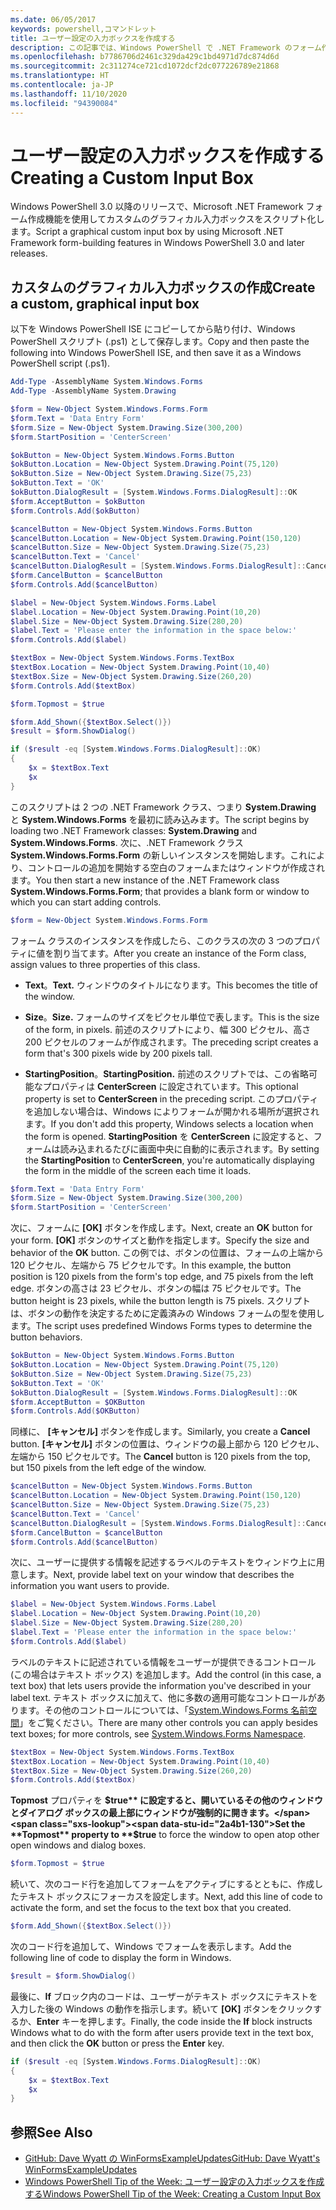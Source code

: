 ```yaml
---
ms.date: 06/05/2017
keywords: powershell,コマンドレット
title: ユーザー設定の入力ボックスを作成する
description: この記事では、Windows PowerShell で .NET Framework のフォーム作成機能を使用して、カスタム入力ボックスを作成する方法を示します。
ms.openlocfilehash: b7786706d2461c329da429c1bd4971d7dc874d6d
ms.sourcegitcommit: 2c311274ce721cd1072dcf2dc077226789e21868
ms.translationtype: HT
ms.contentlocale: ja-JP
ms.lasthandoff: 11/10/2020
ms.locfileid: "94390084"
---
```

# <a name="creating-a-custom-input-box"></a><span data-ttu-id="2a4b1-104">ユーザー設定の入力ボックスを作成する</span><span class="sxs-lookup"><span data-stu-id="2a4b1-104">Creating a Custom Input Box</span></span>

<span data-ttu-id="2a4b1-105">Windows PowerShell 3.0 以降のリリースで、Microsoft .NET Framework フォーム作成機能を使用してカスタムのグラフィカル入力ボックスをスクリプト化します。</span><span class="sxs-lookup"><span data-stu-id="2a4b1-105">Script a graphical custom input box by using Microsoft .NET Framework form-building features in Windows PowerShell 3.0 and later releases.</span></span>

## <a name="create-a-custom-graphical-input-box"></a><span data-ttu-id="2a4b1-106">カスタムのグラフィカル入力ボックスの作成</span><span class="sxs-lookup"><span data-stu-id="2a4b1-106">Create a custom, graphical input box</span></span>

<span data-ttu-id="2a4b1-107">以下を Windows PowerShell ISE にコピーしてから貼り付け、Windows PowerShell スクリプト (.ps1) として保存します。</span><span class="sxs-lookup"><span data-stu-id="2a4b1-107">Copy and then paste the following into Windows PowerShell ISE, and then save it as a Windows PowerShell script (.ps1).</span></span>

```powershell
Add-Type -AssemblyName System.Windows.Forms
Add-Type -AssemblyName System.Drawing

$form = New-Object System.Windows.Forms.Form
$form.Text = 'Data Entry Form'
$form.Size = New-Object System.Drawing.Size(300,200)
$form.StartPosition = 'CenterScreen'

$okButton = New-Object System.Windows.Forms.Button
$okButton.Location = New-Object System.Drawing.Point(75,120)
$okButton.Size = New-Object System.Drawing.Size(75,23)
$okButton.Text = 'OK'
$okButton.DialogResult = [System.Windows.Forms.DialogResult]::OK
$form.AcceptButton = $okButton
$form.Controls.Add($okButton)

$cancelButton = New-Object System.Windows.Forms.Button
$cancelButton.Location = New-Object System.Drawing.Point(150,120)
$cancelButton.Size = New-Object System.Drawing.Size(75,23)
$cancelButton.Text = 'Cancel'
$cancelButton.DialogResult = [System.Windows.Forms.DialogResult]::Cancel
$form.CancelButton = $cancelButton
$form.Controls.Add($cancelButton)

$label = New-Object System.Windows.Forms.Label
$label.Location = New-Object System.Drawing.Point(10,20)
$label.Size = New-Object System.Drawing.Size(280,20)
$label.Text = 'Please enter the information in the space below:'
$form.Controls.Add($label)

$textBox = New-Object System.Windows.Forms.TextBox
$textBox.Location = New-Object System.Drawing.Point(10,40)
$textBox.Size = New-Object System.Drawing.Size(260,20)
$form.Controls.Add($textBox)

$form.Topmost = $true

$form.Add_Shown({$textBox.Select()})
$result = $form.ShowDialog()

if ($result -eq [System.Windows.Forms.DialogResult]::OK)
{
    $x = $textBox.Text
    $x
}
```

<span data-ttu-id="2a4b1-108">このスクリプトは 2 つの .NET Framework クラス、つまり **System.Drawing** と **System.Windows.Forms** を最初に読み込みます。</span><span class="sxs-lookup"><span data-stu-id="2a4b1-108">The script begins by loading two .NET Framework classes: **System.Drawing** and **System.Windows.Forms**.</span></span> <span data-ttu-id="2a4b1-109">次に、.NET Framework クラス **System.Windows.Forms.Form** の新しいインスタンスを開始します。これにより、コントロールの追加を開始する空白のフォームまたはウィンドウが作成されます。</span><span class="sxs-lookup"><span data-stu-id="2a4b1-109">You then start a new instance of the .NET Framework class **System.Windows.Forms.Form**; that provides a blank form or window to which you can start adding controls.</span></span>

```powershell
$form = New-Object System.Windows.Forms.Form
```

<span data-ttu-id="2a4b1-110">フォーム クラスのインスタンスを作成したら、このクラスの次の 3 つのプロパティに値を割り当てます。</span><span class="sxs-lookup"><span data-stu-id="2a4b1-110">After you create an instance of the Form class, assign values to three properties of this class.</span></span>

- <span data-ttu-id="2a4b1-111">**Text**。</span><span class="sxs-lookup"><span data-stu-id="2a4b1-111">**Text.**</span></span> <span data-ttu-id="2a4b1-112">ウィンドウのタイトルになります。</span><span class="sxs-lookup"><span data-stu-id="2a4b1-112">This becomes the title of the window.</span></span>

- <span data-ttu-id="2a4b1-113">**Size**。</span><span class="sxs-lookup"><span data-stu-id="2a4b1-113">**Size.**</span></span> <span data-ttu-id="2a4b1-114">フォームのサイズをピクセル単位で表します。</span><span class="sxs-lookup"><span data-stu-id="2a4b1-114">This is the size of the form, in pixels.</span></span> <span data-ttu-id="2a4b1-115">前述のスクリプトにより、幅 300 ピクセル、高さ 200 ピクセルのフォームが作成されます。</span><span class="sxs-lookup"><span data-stu-id="2a4b1-115">The preceding script creates a form that's 300 pixels wide by 200 pixels tall.</span></span>

- <span data-ttu-id="2a4b1-116">**StartingPosition**。</span><span class="sxs-lookup"><span data-stu-id="2a4b1-116">**StartingPosition.**</span></span> <span data-ttu-id="2a4b1-117">前述のスクリプトでは、この省略可能なプロパティは **CenterScreen** に設定されています。</span><span class="sxs-lookup"><span data-stu-id="2a4b1-117">This optional property is set to **CenterScreen** in the preceding script.</span></span>
  <span data-ttu-id="2a4b1-118">このプロパティを追加しない場合は、Windows によりフォームが開かれる場所が選択されます。</span><span class="sxs-lookup"><span data-stu-id="2a4b1-118">If you don't add this property, Windows selects a location when the form is opened.</span></span> <span data-ttu-id="2a4b1-119">**StartingPosition** を **CenterScreen** に設定すると、フォームは読み込まれるたびに画面中央に自動的に表示されます。</span><span class="sxs-lookup"><span data-stu-id="2a4b1-119">By setting the **StartingPosition** to **CenterScreen**, you're automatically displaying the form in the middle of the screen each time it loads.</span></span>

```powershell
$form.Text = 'Data Entry Form'
$form.Size = New-Object System.Drawing.Size(300,200)
$form.StartPosition = 'CenterScreen'
```

<span data-ttu-id="2a4b1-120">次に、フォームに **[OK]** ボタンを作成します。</span><span class="sxs-lookup"><span data-stu-id="2a4b1-120">Next, create an **OK** button for your form.</span></span> <span data-ttu-id="2a4b1-121">**[OK]** ボタンのサイズと動作を指定します。</span><span class="sxs-lookup"><span data-stu-id="2a4b1-121">Specify the size and behavior of the **OK** button.</span></span> <span data-ttu-id="2a4b1-122">この例では、ボタンの位置は、フォームの上端から 120 ピクセル、左端から 75 ピクセルです。</span><span class="sxs-lookup"><span data-stu-id="2a4b1-122">In this example, the button position is 120 pixels from the form's top edge, and 75 pixels from the left edge.</span></span> <span data-ttu-id="2a4b1-123">ボタンの高さは 23 ピクセル、ボタンの幅は 75 ピクセルです。</span><span class="sxs-lookup"><span data-stu-id="2a4b1-123">The button height is 23 pixels, while the button length is 75 pixels.</span></span> <span data-ttu-id="2a4b1-124">スクリプトは、ボタンの動作を決定するために定義済みの Windows フォームの型を使用します。</span><span class="sxs-lookup"><span data-stu-id="2a4b1-124">The script uses predefined Windows Forms types to determine the button behaviors.</span></span>

```powershell
$okButton = New-Object System.Windows.Forms.Button
$okButton.Location = New-Object System.Drawing.Point(75,120)
$okButton.Size = New-Object System.Drawing.Size(75,23)
$okButton.Text = 'OK'
$okButton.DialogResult = [System.Windows.Forms.DialogResult]::OK
$form.AcceptButton = $OKButton
$form.Controls.Add($OKButton)
```

<span data-ttu-id="2a4b1-125">同様に、 **[キャンセル]** ボタンを作成します。</span><span class="sxs-lookup"><span data-stu-id="2a4b1-125">Similarly, you create a **Cancel** button.</span></span> <span data-ttu-id="2a4b1-126">**[キャンセル]** ボタンの位置は、ウィンドウの最上部から 120 ピクセル、左端から 150 ピクセルです。</span><span class="sxs-lookup"><span data-stu-id="2a4b1-126">The **Cancel** button is 120 pixels from the top, but 150 pixels from the left edge of the window.</span></span>

```powershell
$cancelButton = New-Object System.Windows.Forms.Button
$cancelButton.Location = New-Object System.Drawing.Point(150,120)
$cancelButton.Size = New-Object System.Drawing.Size(75,23)
$cancelButton.Text = 'Cancel'
$cancelButton.DialogResult = [System.Windows.Forms.DialogResult]::Cancel
$form.CancelButton = $cancelButton
$form.Controls.Add($cancelButton)
```

<span data-ttu-id="2a4b1-127">次に、ユーザーに提供する情報を記述するラベルのテキストをウィンドウ上に用意します。</span><span class="sxs-lookup"><span data-stu-id="2a4b1-127">Next, provide label text on your window that describes the information you want users to provide.</span></span>

```powershell
$label = New-Object System.Windows.Forms.Label
$label.Location = New-Object System.Drawing.Point(10,20)
$label.Size = New-Object System.Drawing.Size(280,20)
$label.Text = 'Please enter the information in the space below:'
$form.Controls.Add($label)
```

<span data-ttu-id="2a4b1-128">ラベルのテキストに記述されている情報をユーザーが提供できるコントロール (この場合はテキスト ボックス) を追加します。</span><span class="sxs-lookup"><span data-stu-id="2a4b1-128">Add the control (in this case, a text box) that lets users provide the information you've described in your label text.</span></span> <span data-ttu-id="2a4b1-129">テキスト ボックスに加えて、他に多数の適用可能なコントロールがあります。その他のコントロールについては、「[System.Windows.Forms 名前空間](/dotnet/api/system.windows.forms)」をご覧ください。</span><span class="sxs-lookup"><span data-stu-id="2a4b1-129">There are many other controls you can apply besides text boxes; for more controls, see [System.Windows.Forms Namespace](/dotnet/api/system.windows.forms).</span></span>

```powershell
$textBox = New-Object System.Windows.Forms.TextBox
$textBox.Location = New-Object System.Drawing.Point(10,40)
$textBox.Size = New-Object System.Drawing.Size(260,20)
$form.Controls.Add($textBox)
```

<span data-ttu-id="2a4b1-130">**Topmost** プロパティを **$true** に設定すると、開いているその他のウィンドウとダイアログ ボックスの最上部にウィンドウが強制的に開きます。</span><span class="sxs-lookup"><span data-stu-id="2a4b1-130">Set the **Topmost** property to **$true** to force the window to open atop other open windows and dialog boxes.</span></span>

```powershell
$form.Topmost = $true
```

<span data-ttu-id="2a4b1-131">続いて、次のコード行を追加してフォームをアクティブにするとともに、作成したテキスト ボックスにフォーカスを設定します。</span><span class="sxs-lookup"><span data-stu-id="2a4b1-131">Next, add this line of code to activate the form, and set the focus to the text box that you created.</span></span>

```powershell
$form.Add_Shown({$textBox.Select()})
```

<span data-ttu-id="2a4b1-132">次のコード行を追加して、Windows でフォームを表示します。</span><span class="sxs-lookup"><span data-stu-id="2a4b1-132">Add the following line of code to display the form in Windows.</span></span>

```powershell
$result = $form.ShowDialog()
```

<span data-ttu-id="2a4b1-133">最後に、**If** ブロック内のコードは、ユーザーがテキスト ボックスにテキストを入力した後の Windows の動作を指示します。続いて **[OK]** ボタンをクリックするか、**Enter** キーを押します。</span><span class="sxs-lookup"><span data-stu-id="2a4b1-133">Finally, the code inside the **If** block instructs Windows what to do with the form after users provide text in the text box, and then click the **OK** button or press the **Enter** key.</span></span>

```powershell
if ($result -eq [System.Windows.Forms.DialogResult]::OK)
{
    $x = $textBox.Text
    $x
}
```

## <a name="see-also"></a><span data-ttu-id="2a4b1-134">参照</span><span class="sxs-lookup"><span data-stu-id="2a4b1-134">See Also</span></span>

- <span data-ttu-id="2a4b1-135">[GitHub: Dave Wyatt の WinFormsExampleUpdates](/previous-versions/windows/it-pro/windows-powershell-1.0/ff730941(v=technet.10))</span><span class="sxs-lookup"><span data-stu-id="2a4b1-135">[GitHub: Dave Wyatt's WinFormsExampleUpdates](/previous-versions/windows/it-pro/windows-powershell-1.0/ff730941(v=technet.10))</span></span>
- [<span data-ttu-id="2a4b1-136">Windows PowerShell Tip of the Week: ユーザー設定の入力ボックスを作成する</span><span class="sxs-lookup"><span data-stu-id="2a4b1-136">Windows PowerShell Tip of the Week:  Creating a Custom Input Box</span></span>](https://technet.microsoft.com/library/ff730941.aspx)
